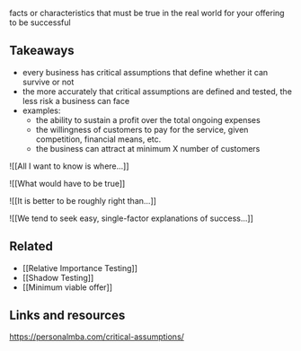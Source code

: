 facts or characteristics that must be true in the real world for your offering to be successful

## Takeaways

- every business has critical assumptions that define whether it can survive or not
- the more accurately that critical assumptions are defined and tested, the less risk a business can face
- examples:
  - the ability to sustain a profit over the total ongoing expenses
  - the willingness of customers to pay for the service, given competition, financial means, etc.
  - the business can attract at minimum X number of customers

![[All I want to know is where...]]

![[What would have to be true]]

![[It is better to be roughly right than...]]

![[We tend to seek easy, single-factor explanations of success...]]

## Related

- [[Relative Importance Testing]]
- [[Shadow Testing]]
- [[Minimum viable offer]]

## Links and resources

https://personalmba.com/critical-assumptions/

